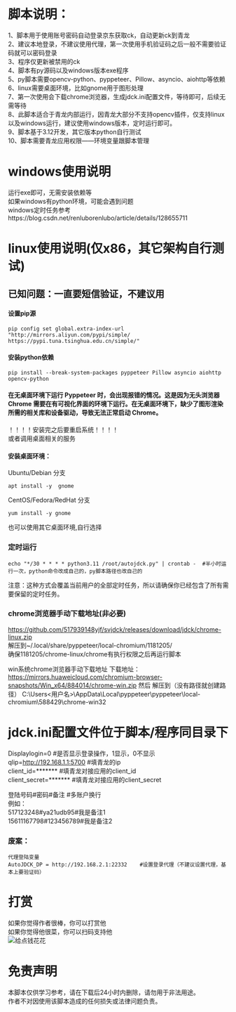   
# 脚本说明：  
1、脚本用于使用账号密码自动登录京东获取ck，自动更新ck到青龙  
2、建议本地登录，不建议使用代理，第一次使用手机验证码之后一般不需要验证码就可以密码登录  
3、程序仅更新被禁用的ck  
4、脚本有py源码以及windows版本exe程序  
5、py脚本需要opencv-python、pyppeteer、Pillow、asyncio、aiohttp等依赖  
6、linux需要桌面环境，比如gnome用于图形处理  
7、第一次使用会下载chrome浏览器，生成jdck.ini配置文件，等待即可，后续无需等待  
8、此脚本适合于青龙内部运行，因青龙大部分不支持opencv插件，仅支持linux以及windows运行，建议使用windows版本，定时运行即可。  
9、脚本基于3.12开发，其它版本python自行测试  
10、脚本需要青龙应用权限——环境变量跟脚本管理  

  
# windows使用说明
运行exe即可，无需安装依赖等  
如果windows有python环境，可能会遇到问题  
windows定时任务参考https://blog.csdn.net/renluborenlubo/article/details/128655711  

# linux使用说明(仅x86，其它架构自行测试)  
## 已知问题：一直要短信验证，不建议用  
#### 设置pip源  
```
pip config set global.extra-index-url "http://mirrors.aliyun.com/pypi/simple/ https://pypi.tuna.tsinghua.edu.cn/simple/"
```

#### 安装python依赖
```
pip install --break-system-packages pyppeteer Pillow asyncio aiohttp opencv-python
`````

#### 在无桌面环境下运行 Pyppeteer 时，会出现报错的情况。这是因为无头浏览器 Chrome 需要在有可视化界面的环境下运行。在无桌面环境下，缺少了图形渲染所需的相关库和设备驱动，导致无法正常启动 Chrome。  
！！！！安装完之后要重启系统！！！！  
或者调用桌面相关的服务  
    
#### 安装桌面环境：
Ubuntu/Debian 分支
```
apt install -y  gnome
```
CentOS/Fedora/RedHat 分支
```
yum install -y gnome
```
也可以使用其它桌面环境,自行选择  

### 定时运行  
```
echo "*/30 * * * * python3.11 /root/autojdck.py" | crontab -  #半小时运行一次，python命令改成自己的，py脚本路径也改自己的
```
注意：这种方式会覆盖当前用户的全部定时任务，所以请确保你已经包含了所有需要保留的定时任务。  

### chrome浏览器手动下载地址(非必要)
https://github.com/517939148yjf/svjdck/releases/download/jdck/chrome-linux.zip  
解压到~/.local/share/pyppeteer/local-chromium/1181205/  
确保1181205/chrome-linux/chrome有执行权限之后再运行脚本  

win系统chrome浏览器手动下载地址
下载地址：https://mirrors.huaweicloud.com/chromium-browser-snapshots/Win_x64/884014/chrome-win.zip 然后
解压到（没有路径就创建路径） C:\Users\<用户名>\AppData\Local\pyppeteer\pyppeteer\local-chromium\588429\chrome-win32


# jdck.ini配置文件位于脚本/程序同目录下
Displaylogin=0  #是否显示登录操作，1显示，0不显示  
qlip=http://192.168.1.1:5700  #填青龙的ip  
client_id=*******    #填青龙对接应用的client_id  
client_secret=*******     #填青龙对接应用的client_secret  

登陆号码#密码#备注          #多账户换行  
例如：  
517123248#ya21udb95#我是备注1  
15611167798#123456789#我是备注2  


### 废案：
```
代理登陆变量  
AutoJDCK_DP = http://192.168.2.1:22332    #设置登录代理（不建议设置代理，基本上要验证码）  
```

# 打赏  
如果你觉得作者很棒，你可以打赏他  
如果你觉得他很菜，你可以扫码支持他  
![给点钱花花](get_me_some_money.jpg)

# 免责声明  
本脚本仅供学习参考，请在下载后24小时内删除，请勿用于非法用途。  
作者不对因使用该脚本造成的任何损失或法律问题负责。  
